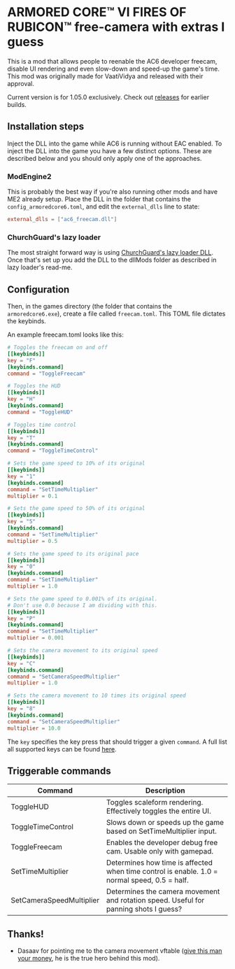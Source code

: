 # ARMORED CORE™ VI FIRES OF RUBICON™ free-camera with extras I guess

This is a mod that allows people to reenable the AC6 developer freecam,
disable UI rendering and even slow-down and speed-up the game's time.
This mod was originally made for VaatiVidya and released with their approval.

Current version is for 1.05.0 exclusively.
Check out [releases](https://github.com/vswarte/ac6-freecam/releases) for 
earlier builds.

## Installation steps

Inject the DLL into the game while AC6 is running without EAC enabled. To
inject the DLL into the game you have a few distinct options. These are
described below and you should only apply one of the approaches.

### ModEngine2
This is probably the best way if you're also running other mods and have ME2 
already setup. Place the DLL in the folder that contains the
`config_armoredcore6.toml`, and edit the `external_dlls` line to state:
```toml
external_dlls = ["ac6_freecam.dll"]
```

### ChurchGuard's lazy loader
The most straight forward way is using
[ChurchGuard's lazy loader DLL](https://www.nexusmods.com/darksouls3/mods/677).
Once that's set up you add the DLL to the dllMods folder as described in lazy
loader's read-me.

## Configuration
Then, in the games directory (the folder that contains the `armoredcore6.exe`),
create a file called `freecam.toml`. This TOML file dictates the keybinds.

An example freecam.toml looks like this:
```toml
# Toggles the freecam on and off
[[keybinds]]
key = "F"
[keybinds.command]
command = "ToggleFreecam"

# Toggles the HUD
[[keybinds]]
key = "H"
[keybinds.command]
command = "ToggleHUD"

# Toggles time control
[[keybinds]]
key = "T"
[keybinds.command]
command = "ToggleTimeControl"

# Sets the game speed to 10% of its original
[[keybinds]]
key = "1"
[keybinds.command]
command = "SetTimeMultiplier"
multiplier = 0.1

# Sets the game speed to 50% of its original
[[keybinds]]
key = "5"
[keybinds.command]
command = "SetTimeMultiplier"
multiplier = 0.5

# Sets the game speed to its original pace
[[keybinds]]
key = "0"
[keybinds.command]
command = "SetTimeMultiplier"
multiplier = 1.0

# Sets the game speed to 0.001% of its original.
# Don't use 0.0 because I am dividing with this.
[[keybinds]]
key = "P"
[keybinds.command]
command = "SetTimeMultiplier"
multiplier = 0.001

# Sets the camera movement to its original speed
[[keybinds]]
key = "C"
[keybinds.command]
command = "SetCameraSpeedMultiplier"
multiplier = 1.0

# Sets the camera movement to 10 times its original speed
[[keybinds]]
key = "8"
[keybinds.command]
command = "SetCameraSpeedMultiplier"
multiplier = 10.0
```

The `key` specifies the key press that should trigger a given `command`.
A full list all supported keys can be found [here](keys.txt).

## Triggerable commands
| Command                  | Description                                                                                  |
|--------------------------|----------------------------------------------------------------------------------------------|
| ToggleHUD                | Toggles scaleform rendering. Effectively toggles the entire UI.                              |
| ToggleTimeControl        | Slows down or speeds up the game based on SetTimeMultiplier input.                           |
| ToggleFreecam            | Enables the developer debug free cam. Usable only with gamepad.                              |
| SetTimeMultiplier        | Determines how time is affected when time control is enable. 1.0 = normal speed, 0.5 = half. |
| SetCameraSpeedMultiplier | Determines the camera movement and rotation speed. Useful for panning shots I guess?         |

## Thanks!
- Dasaav for pointing me to the camera movement vftable ([give this man your money](https://ko-fi.com/dasaav), he is the true hero behind this mod).
